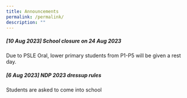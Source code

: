 ```yaml
---
title: Announcements
permalink: /permalink/
description: ""
---
```

##### [10 Aug 2023]  School closure on 24 Aug 2023
Due to PSLE Oral, lower primary students from P1-P5 will be given a rest day.


##### [6 Aug 2023]  NDP 2023 dressup rules
Students are asked to come into school